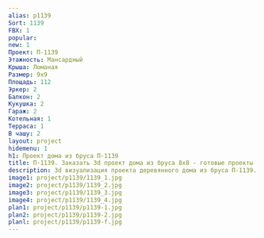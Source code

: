 ```yaml
---
alias: p1139
Sort: 1139
FBX: 1
popular: 
new: 1
Проект: П-1139
Этажность: Мансардный
Крыша: Ломаная
Размер: 9х9
Площадь: 112
Эркер: 2
Балкон: 2
Кукушка: 2
Гараж: 2
Котельная: 1
Терраса: 1
В чашу: 2
layout: project
hidemenu: 1
h1: Проект дома из бруса П-1139
title: П-1139. Заказать 3d проект дома из бруса 8х8 - готовые проекты
description: 3d визуализация проекта деревянного дома из бруса П-1139. Площадь 112 м2, размер 8х8. Вы можете внести любые изменения в проект.
image1: project/p1139/1139_1.jpg
image2: project/p1139/1139_2.jpg
image3: project/p1139/1139_3.jpg
image4: project/p1139/1139_4.jpg
plan1: project/p1139/p1139-1.jpg
plan2: project/p1139/p1139-2.jpg
planl: project/p1139/p1139-f.jpg
---
```

